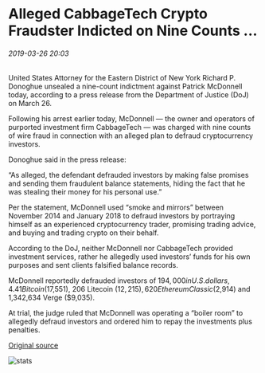 # Alleged CabbageTech Crypto Fraudster Indicted on Nine Counts ...

###### 2019-03-26 20:03

United States Attorney for the Eastern District of New York Richard P. Donoghue unsealed a nine-count indictment against Patrick McDonnell today, according to a press release from the Department of Justice (DoJ) on March 26.

Following his arrest earlier today, McDonnell — the owner and operators of purported investment firm CabbageTech — was charged with nine counts of wire fraud in connection with an alleged plan to defraud cryptocurrency investors.

Donoghue said in the press release:

“As alleged, the defendant defrauded investors by making false promises and sending them fraudulent balance statements, hiding the fact that he was stealing their money for his personal use.”

Per the statement, McDonnell used “smoke and mirrors” between November 2014 and January 2018 to defraud investors by portraying himself as an experienced cryptocurrency trader, promising trading advice, and buying and trading crypto on their behalf.

According to the DoJ, neither McDonnell nor CabbageTech provided investment services, rather he allegedly used investors’ funds for his own purposes and sent clients falsified balance records.

McDonnell reportedly defrauded investors of $194,000 in U.S. dollars, 4.41 Bitcoin ($17,551), 206 Litecoin ($12,215), 620 Ethereum Classic ($2,914) and 1,342,634 Verge ($9,035).

At trial, the judge ruled that McDonnell was operating a “boiler room” to allegedly defraud investors and ordered him to repay the investments plus penalties.

[Original source](https://cointelegraph.com/news/alleged-cabbagetech-crypto-fraudster-indicted-on-nine-counts)

![stats](https://c.statcounter.com/11760860/0/a89fa40b/1/ "stats")